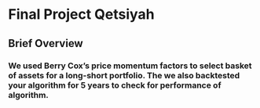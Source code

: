 # Final Project Qetsiyah
## Brief Overview
### We used Berry Cox’s price momentum factors to select basket of assets for a long-short portfolio. The we also backtested your algorithm for 5 years to check for performance of algorithm.
